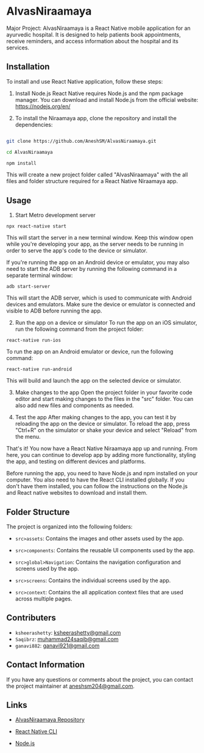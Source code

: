 # AlvasNiraamaya
Major Project:
AlvasNiraamaya is a React Native mobile application for an ayurvedic hospital. It is designed to help patients book appointments, receive reminders, and access information about the hospital and its services.

## Installation

To install and use React Native application, follow these steps:

1. Install Node.js
React Native requires Node.js and the npm package manager. You can download and install Node.js from the official website: https://nodejs.org/en/

2. To install the Niraamaya app, clone the repository and install the dependencies:

```bash

git clone https://github.com/AneshSM/AlvasNiraamaya.git

cd AlvasNiraamaya

npm install

```

This will create a new project folder called "AlvasNiraamaya" with the all files and folder structure required for a React Native Niraamaya app.

## Usage
1. Start Metro development server 
```
npx react-native start
```
This will start the server in a new terminal window. Keep this window open while you're developing your app, as the server needs to be running in order to serve the app's code to the device or simulator.

If you're running the app on an Android device or emulator, you may also need to start the ADB server by running the following command in a separate terminal window:
```
adb start-server
```
This will start the ADB server, which is used to communicate with Android devices and emulators. Make sure the device or emulator is connected and visible to ADB before running the app.

2. Run the app on a device or simulator
To run the app on an iOS simulator, run the following command from the project folder:

```
react-native run-ios
```

To run the app on an Android emulator or device, run the following command:

```
react-native run-android
```

This will build and launch the app on the selected device or simulator.

3. Make changes to the app
Open the project folder in your favorite code editor and start making changes to the files in the "src" folder. You can also add new files and components as needed.

4. Test the app
After making changes to the app, you can test it by reloading the app on the device or simulator. To reload the app, press "Ctrl+R" on the simulator or shake your device and select "Reload" from the menu.

That's it! You now have a React Native Niraamaya app up and running. From here, you can continue to develop app by adding more functionality, styling the app, and testing on different devices and platforms.

Before running the app, you need to have Node.js and npm installed on your computer. You also need to have the React CLI installed globally. If you don't have them installed, you can follow the instructions on the Node.js and React native websites to download and install them.

## Folder Structure

The project is organized into the following folders:

- `src>assets`: Contains the images and other assets used by the app.

- `src>components`: Contains the reusable UI components used by the app.

- `src>global>Navigation`: Contains the navigation configuration and screens used by the app.

- `src>screens`: Contains the individual screens used by the app.

- `src>context`: Contains the all application context files that are used across multiple pages.

## Contributers
- `ksheerashetty`: ksheerashetty@gmail.com 
- `Saqibrz`: muhammad24saqib@gmail.com
- `ganavi882`: ganavi921@gmail.com

## Contact Information

If you have any questions or comments about the project, you can contact the project maintainer at aneshsm204@gmail.com.

## Links

- [AlvasNiraamaya Repository](https://github.com/AneshSM/AlvasNiraamaya)

- [React Native CLI](https://reactnative.dev/docs/environment-setup) 

- [Node.js](https://nodejs.org/en/) 
